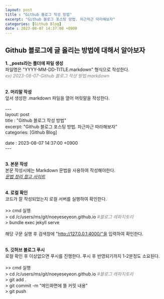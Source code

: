 ```yaml
---
layout: post
title : "Github 블로그 작성 방법"
excerpt: "Github 블로그 포스팅 방법. 차근차근 따라해보자"
categories: [Github Blog]
date : 2023-08-07 14:37:00 +0900
---
```


Github 블로그에 글 올리는 방법에 대해서 알아보자
---

**1. _posts라는 폴더에 파일 생성**
<br>파일명은 "YYYY-MM-DD-TITLE.markdown" 형식으로 작성한다.
<br><span style="color:gray">*ex) 2023-08-07-Github 블로그 작성 방법.markdown*</span>

**<br>2. 머리말 작성**
<br>앞서 생성한 .markdown 파일을 열어 머릿말을 작성한다.
<br>
<br>---
<br>layout: post
<br>title : "Github 블로그 작성 방법"
<br>excerpt: "Github 블로그 포스팅 방법. 차근차근 따라해보자"
<br>categories: [Github Blog]
<br>
<br>date : 2023-08-07 14:37:00 +0900
<br>---


**<br>3. 본문 작성**
<br>본문 작성시에는 Markdown 문법을 사용하여 작성해야한다.
<br>*[문법 정리 참고 사이트](https://ansohxxn.github.io/blog/markdown/)*


**<br>4. 로컬 확인**
<br>코드가 잘 작성되었는지 로컬 서버를 실행하여 확인한다.
<br><br>>> cmd 실행
<br>> cd /c/users/ms/git/noeyeseyeon.github.io   <span style="color:gray">*#블로그 레파지토리*</span>
<br>> bundle exec jekyll serve
<br><br>해당 구문 실행 후 검색창에 "http://127.0.0.1:4000/"을 입력하여 확인한다.


**<br>5. 깃허브 블로그 푸시**
<br>로컬 확인 후 이상없으면 푸시를 진행한다. 푸시 후 반영되기까지 1-2분정도 소요된다.
<br>
<br>>> cmd 실행
<br>> cd /c/users/ms/git/noeyeseyeon.github.io  <span style="color:gray">*#블로그 레파지토리*</span>
<br>> git add .
<br>> git commit -m "메인화면에 뜰 커밋 내용"
<br>> git push

[jekyll-docs]: https://jekyllrb.com/docs/home
[jekyll-gh]:   https://github.com/jekyll/jekyll
[jekyll-talk]: https://talk.jekyllrb.com/